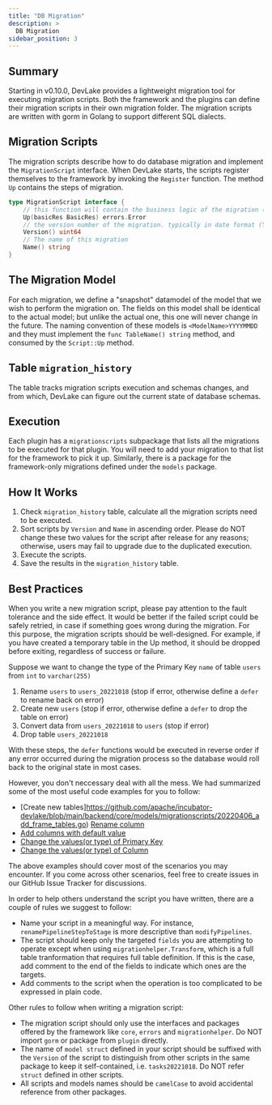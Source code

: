 ```yaml
---
title: "DB Migration"
description: >
  DB Migration
sidebar_position: 3
---
```


## Summary
Starting in v0.10.0, DevLake provides a lightweight migration tool for executing migration scripts.
Both the framework and the plugins can define their migration scripts in their own migration folder.
The migration scripts are written with gorm in Golang to support different SQL dialects.


## Migration Scripts
The migration scripts describe how to do database migration and implement the `MigrationScript` interface.
When DevLake starts, the scripts register themselves to the framework by invoking the `Register` function.
The method `Up` contains the steps of migration.

```go
type MigrationScript interface {
    // this function will contain the business logic of the migration (e.g. DDL logic)
    Up(basicRes BasicRes) errors.Error
    // the version number of the migration. typically in date format (YYYYMMDDHHMMSS), e.g. 20220728000001. Migrations are executed sequentially based on this number.
	Version() uint64
	// The name of this migration
	Name() string
}
```

## The Migration Model

For each migration, we define a "snapshot" datamodel of the model that we wish to perform the migration on.
The fields on this model shall be identical to the actual model; but unlike the actual one, this one will
never change in the future. The naming convention of these models is `<ModelName>YYYYMMDD` and they must implement
the `func TableName() string` method, and consumed by the `Script::Up` method.

## Table `migration_history`

The table tracks migration scripts execution and schemas changes, and from which, DevLake can figure out the current state of database schemas.

## Execution

Each plugin has a `migrationscripts` subpackage that lists all the migrations to be executed for that plugin. You
will need to add your migration to that list for the framework to pick it up. Similarly, there is a package
for the framework-only migrations defined under the `models` package.


## How It Works
1. Check `migration_history` table, calculate all the migration scripts need to be executed.
2. Sort scripts by `Version` and `Name` in ascending order. Please do NOT change these two values for the script after release for any reasons; otherwise, users may fail to upgrade due to the duplicated execution.
3. Execute the scripts.
4. Save the results in the `migration_history` table.


## Best Practices

When you write a new migration script, please pay attention to the fault tolerance and the side effect. It would be better if the failed script could be safely retried, in case if something goes wrong during the migration. For this purpose, the migration scripts should be well-designed. For example, if you have created a temporary table in the Up method, it should be dropped before exiting, regardless of success or failure.

Suppose we want to change the type of the Primary Key `name` of table `users` from `int` to `varchar(255)`

1. Rename `users` to `users_20221018` (stop if error, otherwise define a `defer` to rename back on error)
2. Create new `users` (stop if error, otherwise define a `defer` to drop the table on error)
3. Convert data from `users_20221018` to `users` (stop if error)
4. Drop table `users_20221018`

With these steps, the `defer` functions would be executed in reverse order if any error occurred during the migration process so the database would roll back to the original state in most cases.

However, you don't neccessary deal with all the mess. We had summarized some of the most useful code examples for you to follow:

- [Create new tables]https://github.com/apache/incubator-devlake/blob/main/backend/core/models/migrationscripts/20220406_add_frame_tables.go)
[Rename column](https://github.com/apache/incubator-devlake/blob/main/backend/core/models/migrationscripts/20220505_rename_pipeline_step_to_stage.go)
- [Add columns with default value](https://github.com/apache/incubator-devlake/blob/main/backend/core/models/migrationscripts/20220616_add_blueprint_mode.go)
- [Change the values(or type) of Primary Key](https://github.com/apache/incubator-devlake/blob/main/backend/core/models/migrationscripts/20220913_fix_commitfile_id_toolong.go)
- [Change the values(or type) of Column](https://github.com/apache/incubator-devlake/blob/main/backend/core/models/migrationscripts/20220903_encrypt_blueprint.go)

The above examples should cover most of the scenarios you may encounter. If you come across other scenarios, feel free to create issues in our GitHub Issue Tracker for discussions.


In order to help others understand the script you have written, there are a couple of rules we suggest to follow:

- Name your script in a meaningful way. For instance, `renamePipelineStepToStage` is more descriptive than `modifyPipelines`.
- The script should keep only the targeted `fields` you are attempting to operate except when using `migrationhelper.Transform`, which is a full table tranformation that requires full table definition. If this is the case, add comment to the end of the fields to indicate which ones are the targets.
- Add comments to the script when the operation is too complicated to be expressed in plain code.

Other rules to follow when writing a migration script:

- The migration script should only use the interfaces and packages offered by the framework like `core`, `errors` and `migrationhelper`. Do NOT import `gorm` or package from `plugin` directly.
- The name of `model struct` defined in your script should be suffixed with the `Version` of the script to distinguish from other scripts in the same package to keep it self-contained, i.e. `tasks20221018`. Do NOT refer `struct` defined in other scripts.
- All scripts and models names should be `camelCase` to avoid accidental reference from other packages.

